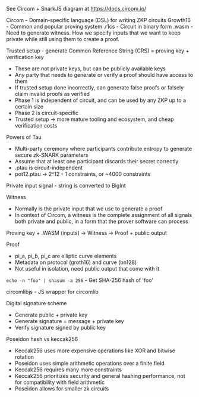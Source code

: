 See Circom + SnarkJS diagram at https://docs.circom.io/

Circom - Domain-specific language (DSL) for writing ZKP circuits
Growth16 - Common and popular proving system
.r1cs - Circuit in binary form
.wasm - Need to generate witness. How we specify inputs that we want to keep private while still using them to create a proof.

Trusted setup - generate Common Reference String (CRS) = proving key + verification key
- These are not private keys, but can be publicly available keys
- Any party that needs to generate or verify a proof should have access to them
- If trusted setup done incorrectly, can generate false proofs or falsely claim invalid proofs as verified
- Phase 1 is independent of circuit, and can be used by any ZKP up to a certain size
- Phase 2 is circuit-specific
- Trusted setup -> more mature tooling and ecosystem, and cheap verification costs

Powers of Tau
- Multi-party ceremony where participants contribute entropy to generate secure zk-SNARK parameters
- Assume that at least one participant discards their secret correctly
- .ptau is circuit-independent
- pot12.ptau -> 2^12 - 1 constraints, or ~4000 constraints

Private input signal - string is converted to BigInt

Witness
- Normally is the private input that we use to generate a proof
- In context of Circom, a witness is the complete assignment of all signals both private and public, in a form that the prover software can process

Proving key + .WASM (inputs) -> Witness -> Proof + public output

Proof
- pi_a, pi_b, pi_c are elliptic curve elements
- Metadata on protocol (groth16) and curve (bn128)
- Not useful in isolation, need public output that come with it

`echo -n "foo" | shasum -a 256` - Get SHA-256 hash of 'foo'

circomlibjs - JS wrapper for circomlib

Digital signature scheme
- Generate public + private key
- Generate signature = message + private key
- Verify signature signed by public key

Poseidon hash vs keccak256
- Keccak256 uses more expensive operations like XOR and bitwise rotation
- Poseidon uses simple arithmetic operations over a finite field
- Keccak256 requires many more constraints
- Keccak256 prioritizes security and general hashing performance, not for compatibility with field arithmetic
- Poseidon allows for smaller zk circuits
